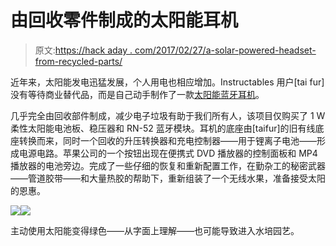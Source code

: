 # 由回收零件制成的太阳能耳机

> 原文:[https://hack aday . com/2017/02/27/a-solar-powered-headset-from-recycled-parts/](https://hackaday.com/2017/02/27/a-solar-powered-headset-from-recycled-parts/)

近年来，太阳能发电迅猛发展，个人用电也相应增加。Instructables 用户[tai fur]没有等待商业替代品，而是自己动手制作了一款[太阳能蓝牙耳机](http://www.instructables.com/id/Solar-Powered-Bluetooth-Headphone-From-Old-Wired-H/?ALLSTEPS)。

几乎完全由回收部件制成，减少电子垃圾有助于我们所有人，该项目仅购买了 1 W 柔性太阳能电池板、稳压器和 RN-52 蓝牙模块。耳机的底座由[taifur]的旧有线底座转换而来，同时一个回收的升压转换器和充电控制器——用于锂离子电池——形成电源电路。苹果公司的一个按钮出现在便携式 DVD 播放器的控制面板和 MP4 播放器的电池旁边。完成了一些仔细的恢复和重新配置工作，在勤杂工的秘密武器——管道胶带——和大量热胶的帮助下，重新组装了一个无线水果，准备接受太阳的恩惠。

[![](../Images/e541c5ad145a878a32d37aa3475a77c0.png)](https://hackaday.com/fwa5ml4iykg2y8a_bright/)[![](../Images/91c4e03f1f97156cec825246f42ce6f4.png)](https://hackaday.com/fjww60biykg3227_bright/)

主动使用太阳能变得绿色——从字面上理解——也可能导致进入水培园艺。
